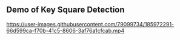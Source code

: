 ## Demo of Key Square Detection


https://user-images.githubusercontent.com/79099734/185972291-66d599ca-f70b-41c5-8606-3af76a1cfcab.mp4

